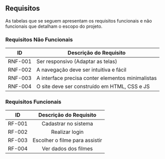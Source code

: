 ## Requisitos

As tabelas que se seguem apresentam os requisitos funcionais e não funcionais que detalham o escopo do projeto.

### Requisitos Não Funcionais

|   ID	  |              Descrição do Requisito	                 |
|:------:|------------------------------------------------------|
|RNF-001	| Ser responsivo (Adaptar as telas)	    | Alta       |
|RNF-002	| A navegação deve ser intuitiva e fácil	              |
|RNF-003	| A interface precisa conter elementos minimalistas	   | 
|RNF-004	| O site deve ser construído em HTML, CSS e JS	        |


### Requisitos Funcionais

|ID|	Descrição do Requisito |	
|:-:|:-----------------------:|
|RF-001|	Cadastrar no sistema |	
|RF-002|	Realizar login	|
|RF-003|	Escolher o filme para assistir |	
|RF-004|	Ver dados dos filmes |
